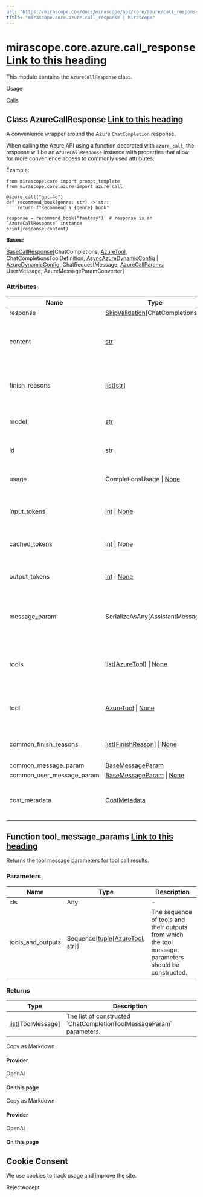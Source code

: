 ```yaml
---
url: "https://mirascope.com/docs/mirascope/api/core/azure/call_response"
title: "mirascope.core.azure.call_response | Mirascope"
---
```


# mirascope.core.azure.call\_response [Link to this heading](https://mirascope.com/docs/mirascope/api/core/azure/call_response\#mirascope-core-azure-call-response)

This module contains the `AzureCallResponse` class.

Usage

[Calls](https://mirascope.com/docs/mirascope/learn/calls#handling-responses)

## Class AzureCallResponse [Link to this heading](https://mirascope.com/docs/mirascope/api/core/azure/call_response\#azurecallresponse)

A convenience wrapper around the Azure `ChatCompletion` response.

When calling the Azure API using a function decorated with `azure_call`, the
response will be an `AzureCallResponse` instance with properties that allow for
more convenience access to commonly used attributes.

Example:

```
from mirascope.core import prompt_template
from mirascope.core.azure import azure_call

@azure_call("gpt-4o")
def recommend_book(genre: str) -> str:
    return f"Recommend a {genre} book"

response = recommend_book("fantasy")  # response is an `AzureCallResponse` instance
print(response.content)
```

**Bases:**

[BaseCallResponse](https://mirascope.com/docs/mirascope/api/core/base/call_response#basecallresponse)\[ChatCompletions, [AzureTool](https://mirascope.com/docs/mirascope/api/core/azure/tool#azuretool), ChatCompletionsToolDefinition, [AsyncAzureDynamicConfig](https://mirascope.com/docs/mirascope/api/core/azure/dynamic_config#asyncazuredynamicconfig) \| [AzureDynamicConfig](https://mirascope.com/docs/mirascope/api/core/azure/dynamic_config#azuredynamicconfig), ChatRequestMessage, [AzureCallParams](https://mirascope.com/docs/mirascope/api/core/azure/call_params#azurecallparams), UserMessage, AzureMessageParamConverter\]

### Attributes

| Name | Type | Description |
| --- | --- | --- |
| response | [SkipValidation](https://docs.pydantic.dev/latest/api/functional_validators/#pydantic.functional_validators.SkipValidation)\[ChatCompletions\] | - |
| content | [str](https://docs.python.org/3/library/stdtypes.html#str) | Returns the content of the chat completion for the 0th choice. |
| finish\_reasons | [list](https://docs.python.org/3/library/stdtypes.html#list)\[[str](https://docs.python.org/3/library/stdtypes.html#str)\] | Returns the finish reasons of the response. |
| model | [str](https://docs.python.org/3/library/stdtypes.html#str) | Returns the name of the response model. |
| id | [str](https://docs.python.org/3/library/stdtypes.html#str) | Returns the id of the response. |
| usage | CompletionsUsage \| [None](https://docs.python.org/3/library/constants.html#None) | Returns the usage of the chat completion. |
| input\_tokens | [int](https://docs.python.org/3/library/functions.html#int) \| [None](https://docs.python.org/3/library/constants.html#None) | Returns the number of input tokens. |
| cached\_tokens | [int](https://docs.python.org/3/library/functions.html#int) \| [None](https://docs.python.org/3/library/constants.html#None) | Returns the number of cached tokens. |
| output\_tokens | [int](https://docs.python.org/3/library/functions.html#int) \| [None](https://docs.python.org/3/library/constants.html#None) | Returns the number of output tokens. |
| message\_param | SerializeAsAny\[AssistantMessage\] | Returns the assistants's response as a message parameter. |
| tools | [list](https://docs.python.org/3/library/stdtypes.html#list)\[[AzureTool](https://mirascope.com/docs/mirascope/api/core/azure/tool#azuretool)\] \| [None](https://docs.python.org/3/library/constants.html#None) | Returns any available tool calls as their \`AzureTool\` definition. |
| tool | [AzureTool](https://mirascope.com/docs/mirascope/api/core/azure/tool#azuretool) \| [None](https://docs.python.org/3/library/constants.html#None) | Returns the 0th tool for the 0th choice message. |
| common\_finish\_reasons | [list](https://docs.python.org/3/library/stdtypes.html#list)\[[FinishReason](https://mirascope.com/docs/mirascope/api/core/openai/call_response_chunk#finishreason)\] \| [None](https://docs.python.org/3/library/constants.html#None) | Provider-agnostic finish reasons. |
| common\_message\_param | [BaseMessageParam](https://mirascope.com/docs/mirascope/api/core/base/message_param#basemessageparam) | - |
| common\_user\_message\_param | [BaseMessageParam](https://mirascope.com/docs/mirascope/api/core/base/message_param#basemessageparam) \| [None](https://docs.python.org/3/library/constants.html#None) | - |
| cost\_metadata | [CostMetadata](https://mirascope.com/docs/mirascope/api/core/base/types#costmetadata) | Get metadata required for cost calculation. |

## Function tool\_message\_params [Link to this heading](https://mirascope.com/docs/mirascope/api/core/azure/call_response\#tool-message-params)

Returns the tool message parameters for tool call results.

### Parameters

| Name | Type | Description |
| --- | --- | --- |
| cls | Any | - |
| tools\_and\_outputs | Sequence\[[tuple](https://docs.python.org/3/library/stdtypes.html#tuple)\[[AzureTool](https://mirascope.com/docs/mirascope/api/core/azure/tool#azuretool), [str](https://docs.python.org/3/library/stdtypes.html#str)\]\] | The sequence of tools and their outputs from which the tool<br>message parameters should be constructed. |

### Returns

| Type | Description |
| --- | --- |
| [list](https://docs.python.org/3/library/stdtypes.html#list)\[ToolMessage\] | The list of constructed \`ChatCompletionToolMessageParam\` parameters. |

Copy as Markdown

#### Provider

OpenAI

#### On this page

Copy as Markdown

#### Provider

OpenAI

#### On this page

## Cookie Consent

We use cookies to track usage and improve the site.

RejectAccept